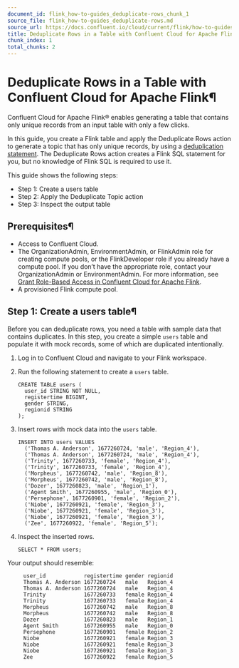 ```yaml
---
document_id: flink_how-to-guides_deduplicate-rows_chunk_1
source_file: flink_how-to-guides_deduplicate-rows.md
source_url: https://docs.confluent.io/cloud/current/flink/how-to-guides/deduplicate-rows.html
title: Deduplicate Rows in a Table with Confluent Cloud for Apache Flink
chunk_index: 1
total_chunks: 2
---
```


# Deduplicate Rows in a Table with Confluent Cloud for Apache Flink¶

Confluent Cloud for Apache Flink® enables generating a table that contains only unique records from an input table with only a few clicks.

In this guide, you create a Flink table and apply the Deduplicate Rows action to generate a topic that has only unique records, by using a [deduplication statement](../reference/queries/deduplication.html#flink-sql-deduplication). The Deduplicate Rows action creates a Flink SQL statement for you, but no knowledge of Flink SQL is required to use it.

This guide shows the following steps:

* Step 1: Create a users table
* Step 2: Apply the Deduplicate Topic action
* Step 3: Inspect the output table

## Prerequisites¶

* Access to Confluent Cloud.
* The OrganizationAdmin, EnvironmentAdmin, or FlinkAdmin role for creating compute pools, or the FlinkDeveloper role if you already have a compute pool. If you don’t have the appropriate role, contact your OrganizationAdmin or EnvironmentAdmin. For more information, see [Grant Role-Based Access in Confluent Cloud for Apache Flink](../operate-and-deploy/flink-rbac.html#flink-rbac).
* A provisioned Flink compute pool.

## Step 1: Create a users table¶

Before you can deduplicate rows, you need a table with sample data that contains duplicates. In this step, you create a simple `users` table and populate it with mock records, some of which are duplicated intentionally.

  1. Log in to Confluent Cloud and navigate to your Flink workspace.

  2. Run the following statement to create a `users` table.

         CREATE TABLE users (
           user_id STRING NOT NULL,
           registertime BIGINT,
           gender STRING,
           regionid STRING
         );

  3. Insert rows with mock data into the `users` table.

         INSERT INTO users VALUES
           ('Thomas A. Anderson', 1677260724, 'male', 'Region_4'),
           ('Thomas A. Anderson', 1677260724, 'male', 'Region_4'),
           ('Trinity', 1677260733, 'female', 'Region_4'),
           ('Trinity', 1677260733, 'female', 'Region_4'),
           ('Morpheus', 1677260742, 'male', 'Region_8'),
           ('Morpheus', 1677260742, 'male', 'Region_8'),
           ('Dozer', 1677260823, 'male', 'Region_1'),
           ('Agent Smith', 1677260955, 'male', 'Region_0'),
           ('Persephone', 1677260901, 'female', 'Region_2'),
           ('Niobe', 1677260921, 'female', 'Region_3'),
           ('Niobe', 1677260921, 'female', 'Region_3'),
           ('Niobe', 1677260921, 'female', 'Region_3'),
           ('Zee', 1677260922, 'female', 'Region_5');

  4. Inspect the inserted rows.

         SELECT * FROM users;

Your output should resemble:

         user_id            registertime gender regionid
         Thomas A. Anderson 1677260724   male   Region_4
         Thomas A. Anderson 1677260724   male   Region_4
         Trinity            1677260733   female Region_4
         Trinity            1677260733   female Region_4
         Morpheus           1677260742   male   Region_8
         Morpheus           1677260742   male   Region_8
         Dozer              1677260823   male   Region_1
         Agent Smith        1677260955   male   Region_0
         Persephone         1677260901   female Region_2
         Niobe              1677260921   female Region_3
         Niobe              1677260921   female Region_3
         Niobe              1677260921   female Region_3
         Zee                1677260922   female Region_5
